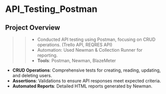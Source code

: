 # API_Testing_Postman

## Project Overview 

>>- Conducted  API testing using Postman, focusing on CRUD operations. (Trello API, REQRES API)
>>- Automation: Used Newman & Collection Runner for reporting.
>>- **Tools**: Postman, Newman, BlazeMeter

- **CRUD Operations**: Comprehensive tests for creating, reading, updating, and deleting users.
- **Assertions**: Validations to ensure API responses meet expected criteria.
- **Automated Reports**: Detailed HTML reports generated by Newman.

